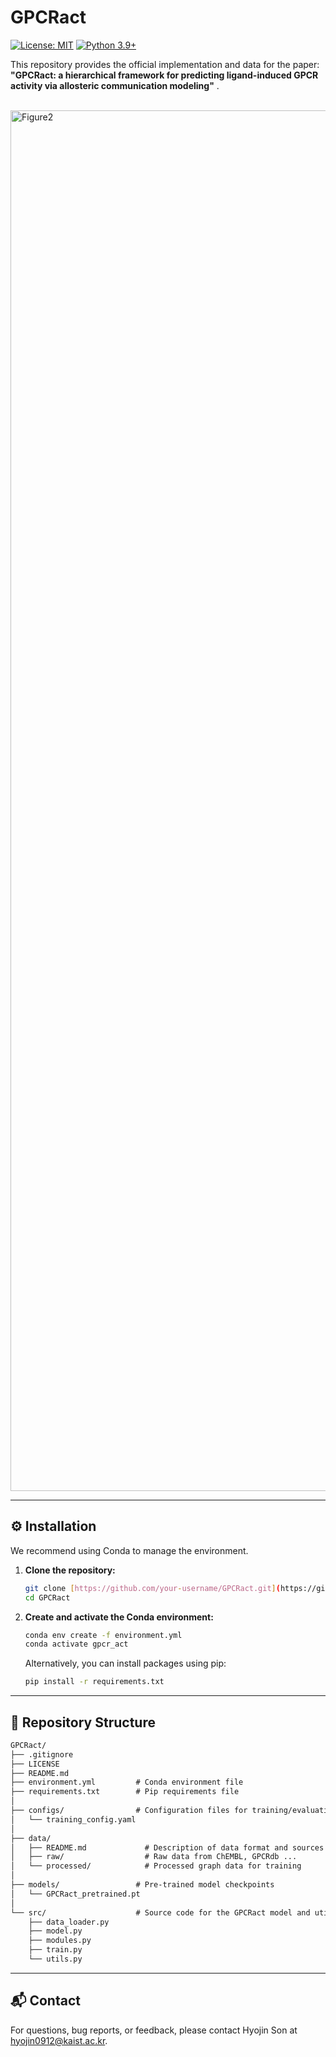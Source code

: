 # GPCRact

[![License: MIT](https://img.shields.io/badge/License-MIT-yellow.svg)](https://opensource.org/licenses/MIT)
[![Python 3.9+](https://img.shields.io/badge/python-3.9+-blue.svg)](https://www.python.org/downloads/release/python-390/)

This repository provides the official implementation and data for the paper: **"GPCRact: a hierarchical framework for predicting ligand-induced GPCR activity via allosteric communication modeling"** .


<br>
<img width="2055" height="2209" alt="Figure2" src="https://github.com/user-attachments/assets/8a06699a-bb01-4d01-923b-58bef0beb99a" />

---

## ⚙️ Installation

We recommend using Conda to manage the environment.

1.  **Clone the repository:**
    ```bash
    git clone [https://github.com/your-username/GPCRact.git](https://github.com/your-username/GPCRact.git)
    cd GPCRact
    ```

2.  **Create and activate the Conda environment:**
    ```bash
    conda env create -f environment.yml
    conda activate gpcr_act
    ```
    Alternatively, you can install packages using pip:
    ```bash
    pip install -r requirements.txt
    ```

---
## 📁 Repository Structure
```markdown
GPCRact/
├── .gitignore
├── LICENSE
├── README.md
├── environment.yml         # Conda environment file
├── requirements.txt        # Pip requirements file
│
├── configs/                # Configuration files for training/evaluation
│   └── training_config.yaml
│
├── data/
│   ├── README.md             # Description of data format and sources
│   ├── raw/                  # Raw data from ChEMBL, GPCRdb ...
│   └── processed/            # Processed graph data for training
│
├── models/                 # Pre-trained model checkpoints
│   └── GPCRact_pretrained.pt
│
└── src/                    # Source code for the GPCRact model and utilities
    ├── data_loader.py
    ├── model.py
    ├── modules.py
    ├── train.py
    └── utils.py
```


---
## 📬 Contact
For questions, bug reports, or feedback, please contact Hyojin Son at hyojin0912@kaist.ac.kr.
